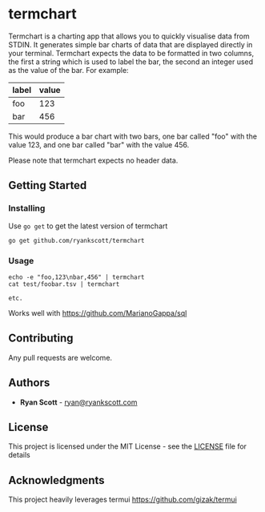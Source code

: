 # termchart

Termchart is a charting app that allows you to quickly visualise data from STDIN. It generates simple bar charts of data that are displayed directly in your terminal.
Termchart expects the data to be formatted in two columns, the first a string which is used to label the bar, the second an integer used as the value of the bar. For example:

| label | value |
| ----- | ----- |
| foo   | 123   |
| bar   | 456   |

This would produce a bar chart with two bars, one bar called "foo" with the value 123, and one bar called "bar" with the value 456. 

Please note that termchart expects no header data.

## Getting Started

### Installing

Use `go get` to get the latest version of termchart

```
go get github.com/ryankscott/termchart
```

### Usage
```
echo -e "foo,123\nbar,456" | termchart
cat test/foobar.tsv | termchart

etc.
```

Works well with https://github.com/MarianoGappa/sql


## Contributing

Any pull requests are welcome.

## Authors

* **Ryan Scott** - ryan@ryankscott.com


## License

This project is licensed under the MIT License - see the [LICENSE](LICENSE) file for details

## Acknowledgments

This project heavily leverages termui https://github.com/gizak/termui

